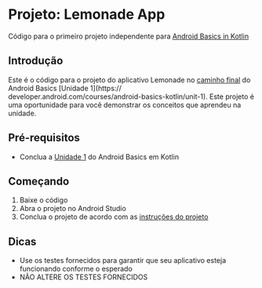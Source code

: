 Projeto: Lemonade App 
==================================

Código para o primeiro projeto independente para [Android Basics in Kotlin](https://developer.android.com/courses/android-basics-kotlin/course)

Introdução
------------

Este é o código para o projeto do aplicativo Lemonade no [caminho final](https://developer.android.com/courses/pathways/android-basics-kotlin-four) do Android Basics [Unidade 1](https:// developer.android.com/courses/android-basics-kotlin/unit-1). Este projeto é uma oportunidade para você demonstrar os conceitos que aprendeu na unidade.

Pré-requisitos
--------------

- Conclua a [Unidade 1](https://developer.android.com/courses/android-basics-kotlin/unit-1) do Android Basics em Kotlin

Começando
---------------

1. Baixe o código
2. Abra o projeto no Android Studio
3. Conclua o projeto de acordo com as [instruções do projeto](https://developer.android.com/codelabs/basic-android-kotlin-training-project-lemonade)

Dicas
----

- Use os testes fornecidos para garantir que seu aplicativo esteja funcionando conforme o esperado
- NÃO ALTERE OS TESTES FORNECIDOS
